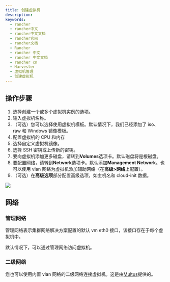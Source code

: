 ```yaml
---
title: 创建虚拟机
description:
keywords:
  - rancher
  - rancher中文
  - rancher中文文档
  - rancher官网
  - rancher文档
  - Rancher
  - rancher 中文
  - rancher 中文文档
  - rancher cn
  - Harvester
  - 虚拟机管理
  - 创建虚拟机
---
```


## 操作步骤

1. 选择创建一个或多个虚拟机实例的选项。
1. 输入虚拟机名称。
1. （可选）您可以选择使用虚拟机模板。默认情况下，我们已经添加了 iso、raw 和 Windows 镜像模板。
1. 配置虚拟机的 CPU 和内存
1. 选择自定义虚拟机镜像。
1. 选择 SSH 密钥或上传新的密钥。
1. 要向虚拟机添加更多磁盘，请转到**Volumes**选项卡。默认磁盘将是根磁盘。
1. 要配置网络，请转到**Network**选项卡。默认添加**Management Network**。也可以使用 vlan 网络为虚拟机添加辅助网络（在**高级>网络**上配置）。
1. （可选）在**高级选项**部分配置高级选项，如主机名和 cloud-init 数据。

![](/img/harvester/create-vm.png)

## 网络

### 管理网络

管理网络表示集群网络解决方案配置的默认 vm eth0 接口，该接口存在于每个虚拟机中。

默认情况下，可以通过管理网络访问虚拟机。

### 二级网络

您也可以使用内置 vlan 网络的二级网络连接虚拟机。这是由[Multus](https://github.com/intel/multus-cni)提供的。
